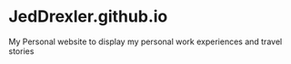# JedDrexler.github.io
My Personal website to display my personal work experiences and travel stories

